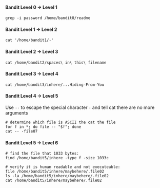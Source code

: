 #### Bandit Level 0 → Level 1
```
grep -i password /home/bandit0/readme
```
#### Bandit Level 1 → Level 2
```
cat '/home/bandit1/-'
```
#### Bandit Level 2 → Level 3
```
cat /home/bandit2/spaces\ in\ this\ filename
```
#### Bandit Level 3 → Level 4
```
cat /home/bandit3/inhere/...Hiding-From-You
```
#### Bandit Level 4 → Level 5
Use `--` to escape the special character `-` and tell cat there are no more arguments
```
# determine which file is ASCII the cat the file
for f in *; do file -- "$f"; done
cat -- -file07
```
#### Bandit Level 5 → Level 6
```
# find the file that 1033 bytes:
find /home/bandit5/inhere -type f -size 1033c

# verify it is human readable and not executeable:
file /home/bandit5/inhere/maybehere/.file02
ls -la /home/bandit5/inhere/maybehere/.file02
cat /home/bandit5/inhere/maybehere/.file02
```
